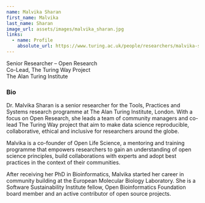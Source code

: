```yaml
---
name: Malvika Sharan
first_name: Malvika
last_name: Sharan
image_url: assets/images/malvika_sharan.jpg
links:
  - name: Profile
    absolute_url: https://www.turing.ac.uk/people/researchers/malvika-sharan
---
```


Senior Researcher – Open Research   
Co-Lead,  The Turing Way Project   
The Alan Turing Institute

### Bio

Dr. Malvika Sharan is a senior researcher for the Tools, Practices and Systems research programme at The Alan Turing Institute, London. With a focus on Open Research, she leads a team of community managers and co-lead The Turing Way project that aim to make data science reproducible, collaborative, ethical and inclusive for researchers around the globe.

Malvika is a co-founder of Open Life Science, a mentoring and training programme that empowers researchers to gain an understanding of open science principles, build collaborations with experts and adopt best practices in the context of their communities.

After receiving her PhD in Bioinformatics, Malvika started her career in community building at the European Molecular Biology Laboratory. She is a Software Sustainability Institute fellow, Open Bioinformatics Foundation board member and an active contributor of open source projects.
